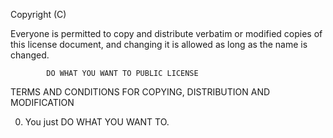 Copyright (C) <year> <copyright holders>

Everyone is permitted to copy and distribute verbatim or modified
copies of this license document, and changing it is allowed as long
as the name is changed.

            DO WHAT YOU WANT TO PUBLIC LICENSE
TERMS AND CONDITIONS FOR COPYING, DISTRIBUTION AND MODIFICATION

0. You just DO WHAT YOU WANT TO.
